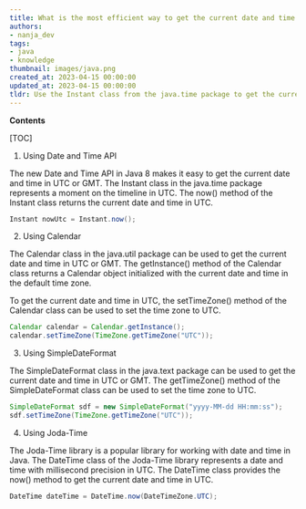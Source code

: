 ```yaml
---
title: What is the most efficient way to get the current date and time in utc or gmt using java?
authors:
- nanja_dev
tags:
- java
- knowledge
thumbnail: images/java.png
created_at: 2023-04-15 00:00:00
updated_at: 2023-04-15 00:00:00
tldr: Use the Instant class from the java.time package to get the current date and time in UTC/GMT.
---
```


**Contents**

[TOC]

1. Using Date and Time API

The new Date and Time API in Java 8 makes it easy to get the current date and time in UTC or GMT. The Instant class in the java.time package represents a moment on the timeline in UTC. The now() method of the Instant class returns the current date and time in UTC.

```java
Instant nowUtc = Instant.now();
```

2. Using Calendar

The Calendar class in the java.util package can be used to get the current date and time in UTC or GMT. The getInstance() method of the Calendar class returns a Calendar object initialized with the current date and time in the default time zone.

To get the current date and time in UTC, the setTimeZone() method of the Calendar class can be used to set the time zone to UTC.

```java
Calendar calendar = Calendar.getInstance();
calendar.setTimeZone(TimeZone.getTimeZone("UTC"));
```

3. Using SimpleDateFormat

The SimpleDateFormat class in the java.text package can be used to get the current date and time in UTC or GMT. The getTimeZone() method of the SimpleDateFormat class can be used to set the time zone to UTC.

```java
SimpleDateFormat sdf = new SimpleDateFormat("yyyy-MM-dd HH:mm:ss");
sdf.setTimeZone(TimeZone.getTimeZone("UTC"));
```

4. Using Joda-Time

The Joda-Time library is a popular library for working with date and time in Java. The DateTime class of the Joda-Time library represents a date and time with millisecond precision in UTC. The DateTime class provides the now() method to get the current date and time in UTC.

```java
DateTime dateTime = DateTime.now(DateTimeZone.UTC);
```
